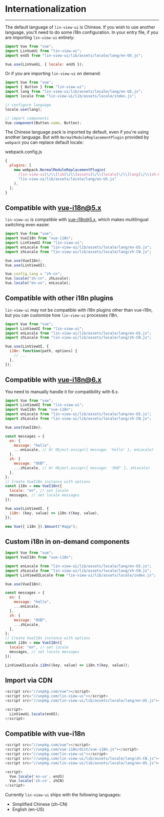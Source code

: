 # Internationalization

---

The default language of `lin-view-ui` is Chinese. If you wish to use another language, you'll need to do some i18n configuration. In your entry file, if you are importing `lin-view-ui` entirely:

```javascript
import Vue from "vue";
import LinVueUi from "lin-view-ui";
import enUS from "lin-view-ui/lib/assets/locale/lang/en-US.js";

Vue.use(LinVueUi, { locale: enUS });
```

Or if you are importing `lin-view-ui` on demand:

```javascript
import Vue from "vue";
import { Button } from "lin-view-ui";
import lang from "lin-view-ui/lib/assets/locale/lang/en-US.js";
import locale from "lin-view-ui/lib/assets/locale/index.js";

// configure language
locale.use(lang);

// import components
Vue.component(Button.name, Button);
```

The Chinese language pack is imported by default, even if you're using another language. But with `NormalModuleReplacementPlugin` provided by `webpack` you can replace default locale:

webpack.config.js

```javascript
{
  plugins: [
    new webpack.NormalModuleReplacementPlugin(
      /lin-view-ui[\/\\]lib[\/\\]assets[\/\\]locale[\/\\]lang[\/\\]zh-CN.js/,
      "lin-view-ui/lib/assets/locale/lang/en-US.js"
    ),
  ];
}
```

## Compatible with vue-i18n@5.x

`lin-view-ui` is compatible with [vue-i18n@5.x](https://github.com/kazupon/vue-i18n), which makes multilingual switching even easier.

```javascript
import Vue from "vue";
import VueI18n from "vue-i18n";
import LinViewUI from "lin-view-ui";
import enLocale from "lin-view-ui/lib/assets/locale/lang/en-US.js";
import zhLocale from "lin-view-ui/lib/assets/locale/lang/zh-CN.js";

Vue.use(VueI18n);
Vue.use(LinViewUI);

Vue.config.lang = "zh-cn";
Vue.locale("zh-cn", zhLocale);
Vue.locale("en-us", enLocale);
```

## Compatible with other i18n plugins

`lin-view-ui` may not be compatible with i18n plugins other than vue-i18n, but you can customize how `lin-view-ui` processes i18n.

```javascript
import Vue from "vue";
import LinViewUI from "lin-view-ui";
import enLocale from "lin-view-ui/lib/assets/locale/lang/en-US.js";
import zhLocale from "lin-view-ui/lib/assets/locale/lang/zh-CN.js";

Vue.use(LinViewUI, {
  i18n: function(path, options) {
    // ...
  },
});
```

## Compatible with vue-i18n@6.x

You need to manually handle it for compatibility with 6.x.

```javascript
import Vue from "vue";
import LinViewUI from "lin-view-ui";
import VueI18n from "vue-i18n";
import enLocale from "lin-view-ui/lib/assets/locale/lang/en-US.js";
import zhLocale from "lin-view-ui/lib/assets/locale/lang/zh-CN.js";

Vue.use(VueI18n);

const messages = {
  en: {
    message: "hello",
    ...enLocale, // Or Object.assign({ message: 'hello' }, enLocale)
  },
  zh: {
    message: "你好",
    ...zhLocale, // Or Object.assign({ message: '你好' }, zhLocale)
  },
};
// Create VueI18n instance with options
const i18n = new VueI18n({
  locale: "en", // set locale
  messages, // set locale messages
});

Vue.use(LinViewUI, {
  i18n: (key, value) => i18n.t(key, value),
});

new Vue({ i18n }).$mount("#app");
```

## Custom i18n in on-demand components

```javascript
import Vue from "vue";
import VueI18n from "vue-i18n";

import enLocale from "lin-view-ui/lib/assets/locale/lang/en-US.js";
import zhLocale from "lin-view-ui/lib/assets/locale/lang/zh-CN.js";
import LinViewUILocale from "lin-view-ui/lib/assets/locale/index.js";

Vue.use(VueI18n);

const messages = {
  en: {
    message: "hello",
    ...enLocale,
  },
  zh: {
    message: "你好",
    ...zhLocale,
  },
};
// Create VueI18n instance with options
const i18n = new VueI18n({
  locale: "en", // set locale
  messages, // set locale messages
});

LinViewUILocale.i18n((key, value) => i18n.t(key, value));
```

## Import via CDN

```javascript
<script src="//unpkg.com/vue"></script>
<script src="//unpkg.com/lin-view-ui"></script>
<script src="//unpkg.com/lin-view-ui/lib/assets/locale/lang/en-US.js"></script>

<script>
  LinViewUi.locale(enUS);
</script>
```

## Compatible with vue-i18n

```javascript
<script src="//unpkg.com/vue"></script>
<script src="//unpkg.com/vue-i18n/dist/vue-i18n.js"></script>
<script src="//unpkg.com/lin-view-ui"></script>
<script src="//unpkg.com/lin-view-ui/lib/assets/locale/lang/zh-CN.js"></script>
<script src="//unpkg.com/lin-view-ui/lib/assets/locale/lang/en-US.js"></script>

<script>
  Vue.locale('en-us', enUS)
  Vue.locale('zh-cn', zhCN)
</script>
```

Currently `lin-view-ui` ships with the following languages:

- Simplified Chinese (zh-CN)
- English (en-US)
